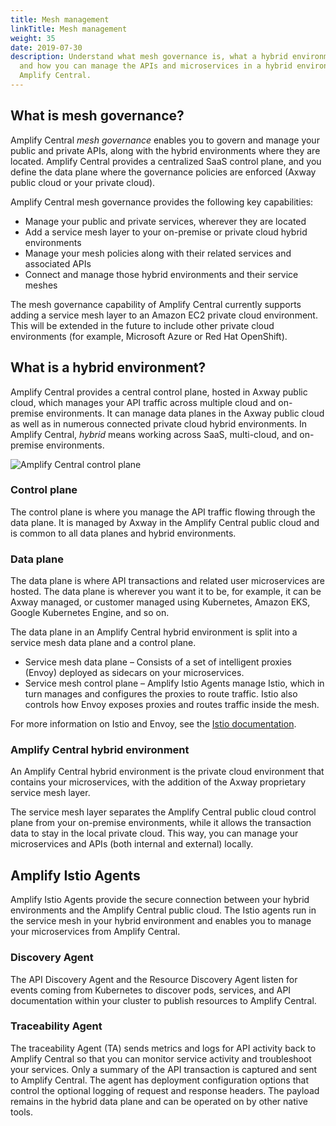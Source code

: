 ```yaml
---
title: Mesh management
linkTitle: Mesh management
weight: 35
date: 2019-07-30
description: Understand what mesh governance is, what a hybrid environment is,
  and how you can manage the APIs and microservices in a hybrid environment from
  Amplify Central.
---
```


## What is mesh governance?

Amplify Central *mesh governance* enables you to govern and manage your public and private APIs, along with the hybrid environments where they are located. Amplify Central provides a centralized SaaS control plane, and you define the data plane where the governance policies are enforced (Axway public cloud or your private cloud).

Amplify Central mesh governance provides the following key capabilities:

* Manage your public and private services, wherever they are located
* Add a service mesh layer to your on-premise or private cloud hybrid environments
* Manage your mesh policies along with their related services and associated APIs
* Connect and manage those hybrid environments and their service meshes

The mesh governance capability of Amplify Central currently supports adding a service mesh layer to an Amazon EC2 private cloud environment. This will be extended in the future to include other private cloud environments (for example, Microsoft Azure or Red Hat OpenShift).

## What is a hybrid environment?

Amplify Central provides a central control plane, hosted in Axway public cloud, which manages your API traffic across multiple cloud and on-premise environments. It can manage data planes in the Axway public cloud as well as in numerous connected private cloud hybrid environments. In Amplify Central, *hybrid* means working across SaaS, multi-cloud, and on-premise environments.

![Amplify Central control plane](/Images/central/hybrid_control_data_plane.png)

### Control plane

The control plane is where you manage the API traffic flowing through the data plane. It is managed by Axway in the Amplify Central public cloud and is common to all data planes and hybrid environments.

### Data plane

The data plane is where API transactions and related user microservices are hosted. The data plane is wherever you want it to be, for example, it can be Axway managed, or customer managed using Kubernetes, Amazon EKS, Google Kubernetes Engine, and so on.

The data plane in an Amplify Central hybrid environment is split into a service mesh data plane and a control plane.

* Service mesh data plane – Consists of a set of intelligent proxies (Envoy) deployed as sidecars on your microservices.
* Service mesh control plane – Amplify Istio Agents manage Istio, which in turn manages and configures the proxies to route traffic. Istio also controls how Envoy exposes proxies and routes traffic inside the mesh.

For more information on Istio and Envoy, see the [Istio documentation](https://istio.io/latest/docs/).

### Amplify Central hybrid environment

An Amplify Central hybrid environment is the private cloud environment that contains your microservices, with the addition of the Axway proprietary service mesh layer.

The service mesh layer separates the Amplify Central public cloud control plane from your on-premise environments, while it allows the transaction data to stay in the local private cloud. This way, you can manage your microservices and APIs (both internal and external) locally.

## Amplify Istio Agents

Amplify Istio Agents provide the secure connection between your hybrid environments and the Amplify Central public cloud. The Istio agents run in the service mesh in your hybrid environment and enables you to manage your microservices from Amplify Central.

### Discovery Agent

The API Discovery Agent and the Resource Discovery Agent listen for events coming from Kubernetes to discover pods, services, and API documentation within your cluster to publish resources to Amplify Central.

### Traceability Agent

The traceability Agent (TA) sends metrics and logs for API activity back to Amplify Central so that you can monitor service activity and troubleshoot your services. Only a summary of the API transaction is captured and sent to Amplify Central. The agent has deployment configuration options that control the optional logging of request and response headers. The payload remains in the hybrid data plane and can be operated on by other native tools.
